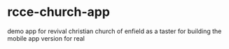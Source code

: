 # rcce-church-app

demo app for revival christian church of enfield as a taster for building the mobile app version for real